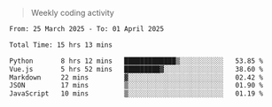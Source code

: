 > Weekly coding activity
<!--START_SECTION:waka-->

```txt
From: 25 March 2025 - To: 01 April 2025

Total Time: 15 hrs 13 mins

Python       8 hrs 12 mins   █████████████▒░░░░░░░░░░░   53.85 %
Vue.js       5 hrs 52 mins   █████████▓░░░░░░░░░░░░░░░   38.60 %
Markdown     22 mins         ▓░░░░░░░░░░░░░░░░░░░░░░░░   02.42 %
JSON         17 mins         ▒░░░░░░░░░░░░░░░░░░░░░░░░   01.90 %
JavaScript   10 mins         ▒░░░░░░░░░░░░░░░░░░░░░░░░   01.19 %
```

<!--END_SECTION:waka-->
